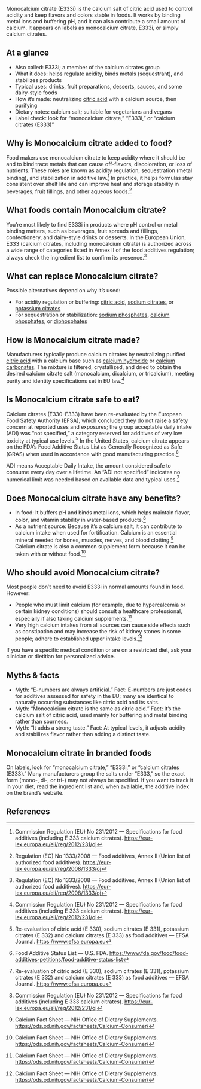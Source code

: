 Monocalcium citrate (E333i) is the calcium salt of citric acid used to control acidity and keep flavors and colors stable in foods. It works by binding metal ions and buffering pH, and it can also contribute a small amount of calcium. It appears on labels as monocalcium citrate, E333i, or simply calcium citrates.

<!--more-->

## At a glance
- Also called: E333i; a member of the calcium citrates group
- What it does: helps regulate acidity, binds metals (sequestrant), and stabilizes products
- Typical uses: drinks, fruit preparations, desserts, sauces, and some dairy-style foods
- How it’s made: neutralizing [citric acid](/e330-citric-acid) with a calcium source, then purifying
- Dietary notes: calcium salt; suitable for vegetarians and vegans
- Label check: look for “monocalcium citrate,” “E333i,” or “calcium citrates (E333)”

## Why is Monocalcium citrate added to food?
Food makers use monocalcium citrate to keep acidity where it should be and to bind trace metals that can cause off-flavors, discoloration, or loss of nutrients. These roles are known as acidity regulation, sequestration (metal binding), and stabilization in additive law.[^1] In practice, it helps formulas stay consistent over shelf life and can improve heat and storage stability in beverages, fruit fillings, and other aqueous foods.[^2]

## What foods contain Monocalcium citrate?
You’re most likely to find E333i in products where pH control or metal binding matters, such as beverages, fruit spreads and fillings, confectionery, and dairy-style drinks or desserts. In the European Union, E333 (calcium citrates, including monocalcium citrate) is authorized across a wide range of categories listed in Annex II of the food additives regulation; always check the ingredient list to confirm its presence.[^2]

## What can replace Monocalcium citrate?
Possible alternatives depend on why it’s used:
- For acidity regulation or buffering: [citric acid](/e330-citric-acid), [sodium citrates](/e331-sodium-citrates), or [potassium citrates](/e332-potassium-citrates)
- For sequestration or stabilization: [sodium phosphates](/e339-sodium-phosphates), [calcium phosphates](/e341-calcium-phosphates), or [diphosphates](/e450-diphosphates)

## How is Monocalcium citrate made?
Manufacturers typically produce calcium citrates by neutralizing purified [citric acid](/e330-citric-acid) with a calcium base such as [calcium hydroxide](/e526-calcium-hydroxide) or [calcium carbonates](/e170-calcium-carbonates). The mixture is filtered, crystallized, and dried to obtain the desired calcium citrate salt (monocalcium, dicalcium, or tricalcium), meeting purity and identity specifications set in EU law.[^1]

## Is Monocalcium citrate safe to eat?
Calcium citrates (E330–E333) have been re-evaluated by the European Food Safety Authority (EFSA), which concluded they do not raise a safety concern at reported uses and exposures; the group acceptable daily intake (ADI) was “not specified,” a category reserved for additives of very low toxicity at typical use levels.[^3] In the United States, calcium citrate appears on the FDA’s Food Additive Status List as Generally Recognized as Safe (GRAS) when used in accordance with good manufacturing practice.[^4]

ADI means Acceptable Daily Intake, the amount considered safe to consume every day over a lifetime. An “ADI not specified” indicates no numerical limit was needed based on available data and typical uses.[^3]

## Does Monocalcium citrate have any benefits?
- In food: It buffers pH and binds metal ions, which helps maintain flavor, color, and vitamin stability in water-based products.[^1]
- As a nutrient source: Because it’s a calcium salt, it can contribute to calcium intake when used for fortification. Calcium is an essential mineral needed for bones, muscles, nerves, and blood clotting.[^5] Calcium citrate is also a common supplement form because it can be taken with or without food.[^5]

## Who should avoid Monocalcium citrate?
Most people don’t need to avoid E333i in normal amounts found in food. However:
- People who must limit calcium (for example, due to hypercalcemia or certain kidney conditions) should consult a healthcare professional, especially if also taking calcium supplements.[^5]
- Very high calcium intakes from all sources can cause side effects such as constipation and may increase the risk of kidney stones in some people; adhere to established upper intake levels.[^5]

If you have a specific medical condition or are on a restricted diet, ask your clinician or dietitian for personalized advice.

## Myths & facts
- Myth: “E-numbers are always artificial.” Fact: E-numbers are just codes for additives assessed for safety in the EU; many are identical to naturally occurring substances like citric acid and its salts.
- Myth: “Monocalcium citrate is the same as citric acid.” Fact: It’s the calcium salt of citric acid, used mainly for buffering and metal binding rather than sourness.
- Myth: “It adds a strong taste.” Fact: At typical levels, it adjusts acidity and stabilizes flavor rather than adding a distinct taste.

## Monocalcium citrate in branded foods
On labels, look for “monocalcium citrate,” “E333i,” or “calcium citrates (E333).” Many manufacturers group the salts under “E333,” so the exact form (mono-, di-, or tri-) may not always be specified. If you want to track it in your diet, read the ingredient list and, when available, the additive index on the brand’s website.

## References
[^1]: Commission Regulation (EU) No 231/2012 — Specifications for food additives (including E 333 calcium citrates). https://eur-lex.europa.eu/eli/reg/2012/231/oj
[^2]: Regulation (EC) No 1333/2008 — Food additives, Annex II (Union list of authorized food additives). https://eur-lex.europa.eu/eli/reg/2008/1333/oj
[^3]: Re-evaluation of citric acid (E 330), sodium citrates (E 331), potassium citrates (E 332) and calcium citrates (E 333) as food additives — EFSA Journal. https://www.efsa.europa.eu
[^4]: Food Additive Status List — U.S. FDA. https://www.fda.gov/food/food-additives-petitions/food-additive-status-list
[^5]: Calcium Fact Sheet — NIH Office of Dietary Supplements. https://ods.od.nih.gov/factsheets/Calcium-Consumer/
